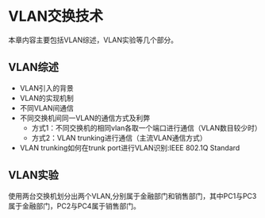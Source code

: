 # VLAN交换技术

本章内容主要包括VLAN综述，VLAN实验等几个部分。

## VLAN综述

- VLAN引入的背景
- VLAN的实现机制
- 不同VLAN间通信
- 不同交换机间同一VLAN的通信方式及利弊
    - 方式1：不同交换机的相同vlan各取一个端口进行通信（VLAN数目较少时）
    - 方式2：VLAN trunking进行通信（主流VLAN通信方式）
- VLAN trunking如何在trunk port进行VLAN识别:IEEE 802.1Q Standard

## VLAN实验

使用两台交换机划分出两个VLAN,分别属于金融部门和销售部门，其中PC1与PC3属于金融部门，PC2与PC4属于销售部门。 

